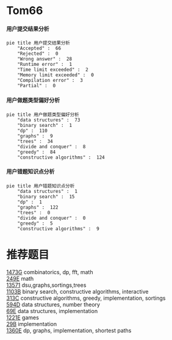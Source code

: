# Tom66

<!-- tabs:start -->



#### **用户提交结果分析**

```mermaid
pie title 用户提交结果分析
    "Accepted" :  66
    "Rejected" :  0
    "Wrong answer" :  28
    "Runtime error" :  1
    "Time limit exceeded" :  2
    "Memory limit exceeded" :  0
    "Compilation error" :  3
    "Partial" :  0
```

#### **用户做题类型偏好分析**

```mermaid
pie title 用户做题类型偏好分析
    "data structures" :  73
    "binary search" :  1
    "dp" :  110
    "graphs" :  9
    "trees" :  34
    "divide and conquer" :  8
    "greedy" :  84
    "constructive algorithms" :  124
```
#### **用户错题知识点分析**

```mermaid
pie title 用户错题知识点分析
    "data structures" :  1
    "binary search" :  15
    "dp" :  1
    "graphs" :  122
    "trees" :  0
    "divide and conquer" :  0
    "greedy" :  5
    "constructive algorithms" :  9
```



<!-- tabs:end -->
# 推荐题目
[1473G](https://codeforces.com/contest/1473/problem/G)		combinatorics,
                        dp,
                        fft,
                        math		  
[249E](https://codeforces.com/contest/249/problem/E)		math		  
[13571](https://codeforces.com/contest/1357/problem/1)		dsu,graphs,sortings,trees		  
[1103B](https://codeforces.com/contest/1103/problem/B)		binary search,
                        constructive algorithms,
                        interactive		  
[313C](https://codeforces.com/contest/313/problem/C)		constructive algorithms,
                        greedy,
                        implementation,
                        sortings		  
[594D](https://codeforces.com/contest/594/problem/D)		data structures,
                        number theory		  
[69E](https://codeforces.com/contest/69/problem/E)		data structures,
                        implementation		  
[1221E](https://codeforces.com/contest/1221/problem/E)		games		  
[29B](https://codeforces.com/contest/29/problem/B)		implementation		  
[1360E](https://codeforces.com/contest/1360/problem/E)		dp,
                        graphs,
                        implementation,
                        shortest paths		  
